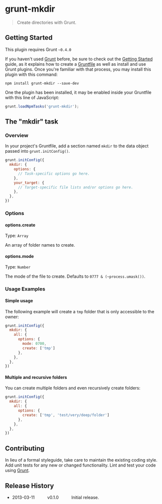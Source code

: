 # grunt-mkdir

> Create directories with Grunt.

## Getting Started
This plugin requires Grunt `~0.4.0`

If you haven't used [Grunt](http://gruntjs.com/) before, be sure to check out the [Getting Started](http://gruntjs.com/getting-started) guide, as it explains how to create a [Gruntfile](http://gruntjs.com/sample-gruntfile) as well as install and use Grunt plugins. Once you're familiar with that process, you may install this plugin with this command:

```shell
npm install grunt-mkdir --save-dev
```

One the plugin has been installed, it may be enabled inside your Gruntfile with this line of JavaScript:

```js
grunt.loadNpmTasks('grunt-mkdir');
```

## The "mkdir" task

### Overview
In your project's Gruntfile, add a section named `mkdir` to the data object passed into `grunt.initConfig()`.

```js
grunt.initConfig({
  mkdir: {
    options: {
      // Task-specific options go here.
    },
    your_target: {
      // Target-specific file lists and/or options go here.
    },
  },
})
```

### Options

#### options.create
Type: `Array`

An array of folder names to create.

#### options.mode
Type: `Number`

The mode of the file to create. Defaults to `0777 & (~process.umask())`.

### Usage Examples

#### Simple usage
The following example will create a `tmp` folder that is only accessible to the owner:

```js
grunt.initConfig({
  mkdir: {
    all: {
      options: {
        mode: 0700,
        create: ['tmp']
      },
    },
  },
})
```

#### Multiple and recursive folders
You can create multiple folders and even recursively create folders:

```js
grunt.initConfig({
  mkdir: {
    all: {
      options: {
        create: ['tmp', 'test/very/deep/folder']
      },
    },
  },
})
```

## Contributing
In lieu of a formal styleguide, take care to maintain the existing coding style. Add unit tests for any new or changed functionality. Lint and test your code using [Grunt](http://gruntjs.com/).

## Release History

* 2013-03-11   v0.1.0   Initial release.
